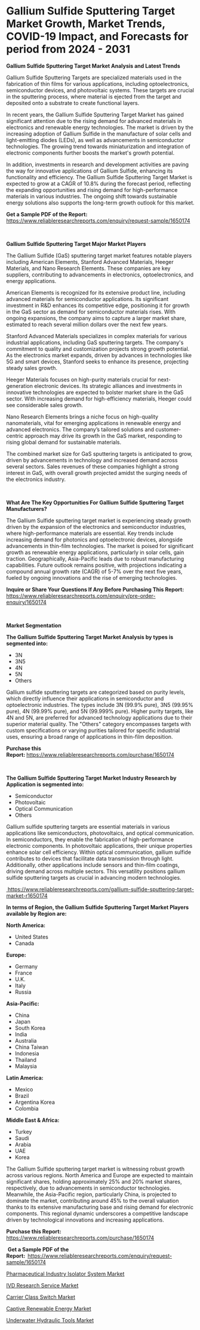 <p><h1>Gallium Sulfide Sputtering Target Market Growth, Market Trends, COVID-19 Impact, and Forecasts for period from 2024 - 2031</h1></p><p><strong>Gallium Sulfide Sputtering Target Market Analysis and Latest Trends</strong></p>
<p><p>Gallium Sulfide Sputtering Targets are specialized materials used in the fabrication of thin films for various applications, including optoelectronics, semiconductor devices, and photovoltaic systems. These targets are crucial in the sputtering process, where material is ejected from the target and deposited onto a substrate to create functional layers.</p><p>In recent years, the Gallium Sulfide Sputtering Target Market has gained significant attention due to the rising demand for advanced materials in electronics and renewable energy technologies. The market is driven by the increasing adoption of Gallium Sulfide in the manufacture of solar cells and light-emitting diodes (LEDs), as well as advancements in semiconductor technologies. The growing trend towards miniaturization and integration of electronic components further boosts the market's growth potential.</p><p>In addition, investments in research and development activities are paving the way for innovative applications of Gallium Sulfide, enhancing its functionality and efficiency. The Gallium Sulfide Sputtering Target Market is expected to grow at a CAGR of 10.8% during the forecast period, reflecting the expanding opportunities and rising demand for high-performance materials in various industries. The ongoing shift towards sustainable energy solutions also supports the long-term growth outlook for this market.</p></p>
<p><strong>Get a Sample PDF of the Report:&nbsp;</strong> <a href="https://www.reliableresearchreports.com/enquiry/request-sample/1650174?utm_campaign=112&utm_medium=2&utm_source=Github&utm_content=ia&utm_term=29102024&utm_id=gallium-sulfide-sputtering-target">https://www.reliableresearchreports.com/enquiry/request-sample/1650174</a></p>
<p>&nbsp;</p>
<p><strong>Gallium Sulfide Sputtering Target Major Market Players</strong></p>
<p><p>The Gallium Sulfide (GaS) sputtering target market features notable players including American Elements, Stanford Advanced Materials, Heeger Materials, and Nano Research Elements. These companies are key suppliers, contributing to advancements in electronics, optoelectronics, and energy applications.</p><p>American Elements is recognized for its extensive product line, including advanced materials for semiconductor applications. Its significant investment in R&D enhances its competitive edge, positioning it for growth in the GaS sector as demand for semiconductor materials rises. With ongoing expansions, the company aims to capture a larger market share, estimated to reach several million dollars over the next few years.</p><p>Stanford Advanced Materials specializes in complex materials for various industrial applications, including GaS sputtering targets. The company's commitment to quality and customization projects strong growth potential. As the electronics market expands, driven by advances in technologies like 5G and smart devices, Stanford seeks to enhance its presence, projecting steady sales growth.</p><p>Heeger Materials focuses on high-purity materials crucial for next-generation electronic devices. Its strategic alliances and investments in innovative technologies are expected to bolster market share in the GaS sector. With increasing demand for high-efficiency materials, Heeger could see considerable sales growth.</p><p>Nano Research Elements brings a niche focus on high-quality nanomaterials, vital for emerging applications in renewable energy and advanced electronics. The company’s tailored solutions and customer-centric approach may drive its growth in the GaS market, responding to rising global demand for sustainable materials.</p><p>The combined market size for GaS sputtering targets is anticipated to grow, driven by advancements in technology and increased demand across several sectors. Sales revenues of these companies highlight a strong interest in GaS, with overall growth projected amidst the surging needs of the electronics industry.</p></p>
<p>&nbsp;</p>
<p><strong>What Are The Key Opportunities For Gallium Sulfide Sputtering Target Manufacturers?</strong></p>
<p><p>The Gallium Sulfide sputtering target market is experiencing steady growth driven by the expansion of the electronics and semiconductor industries, where high-performance materials are essential. Key trends include increasing demand for photonics and optoelectronic devices, alongside advancements in thin-film technologies. The market is poised for significant growth as renewable energy applications, particularly in solar cells, gain traction. Geographically, Asia-Pacific leads due to robust manufacturing capabilities. Future outlook remains positive, with projections indicating a compound annual growth rate (CAGR) of 5-7% over the next five years, fueled by ongoing innovations and the rise of emerging technologies.</p></p>
<p><strong>Inquire or Share Your Questions If Any Before Purchasing This Report:</strong> <a href="https://www.reliableresearchreports.com/enquiry/pre-order-enquiry/1650174?utm_campaign=112&utm_medium=2&utm_source=Github&utm_content=ia&utm_term=29102024&utm_id=gallium-sulfide-sputtering-target">https://www.reliableresearchreports.com/enquiry/pre-order-enquiry/1650174</a></p>
<p>&nbsp;</p>
<p><strong>Market Segmentation</strong></p>
<p><strong>The Gallium Sulfide Sputtering Target Market Analysis by types is segmented into:</strong></p>
<p><ul><li>3N</li><li>3N5</li><li>4N</li><li>5N</li><li>Others</li></ul></p>
<p><p>Gallium sulfide sputtering targets are categorized based on purity levels, which directly influence their applications in semiconductor and optoelectronic industries. The types include 3N (99.9% pure), 3N5 (99.95% pure), 4N (99.99% pure), and 5N (99.999% pure). Higher purity targets, like 4N and 5N, are preferred for advanced technology applications due to their superior material quality. The "Others" category encompasses targets with custom specifications or varying purities tailored for specific industrial uses, ensuring a broad range of applications in thin-film deposition.</p></p>
<p><strong>Purchase this Report:&nbsp;</strong><a href="https://www.reliableresearchreports.com/purchase/1650174?utm_campaign=112&utm_medium=2&utm_source=Github&utm_content=ia&utm_term=29102024&utm_id=gallium-sulfide-sputtering-target">https://www.reliableresearchreports.com/purchase/1650174</a></p>
<p>&nbsp;</p>
<p><strong>The Gallium Sulfide Sputtering Target Market Industry Research by Application is segmented into:</strong></p>
<p><ul><li>Semiconductor</li><li>Photovoltaic</li><li>Optical Communication</li><li>Others</li></ul></p>
<p><p>Gallium sulfide sputtering targets are essential materials in various applications like semiconductors, photovoltaics, and optical communication. In semiconductors, they enable the fabrication of high-performance electronic components. In photovoltaic applications, their unique properties enhance solar cell efficiency. Within optical communication, gallium sulfide contributes to devices that facilitate data transmission through light. Additionally, other applications include sensors and thin-film coatings, driving demand across multiple sectors. This versatility positions gallium sulfide sputtering targets as crucial in advancing modern technologies.</p></p>
<p><a href="https://www.reliableresearchreports.com/gallium-sulfide-sputtering-target-market-r1650174?utm_campaign=112&utm_medium=2&utm_source=Github&utm_content=ia&utm_term=29102024&utm_id=gallium-sulfide-sputtering-target">&nbsp;https://www.reliableresearchreports.com/gallium-sulfide-sputtering-target-market-r1650174</a></p>
<p><strong>In terms of Region, the Gallium Sulfide Sputtering Target Market Players available by Region are:</strong></p>
<p>
    <p> <strong> North America: </strong>
        <ul>
            <li>United States</li>
            <li>Canada</li>
        </ul>
        </p> 
    <p> <strong> Europe: </strong>
        <ul>
            <li>Germany</li>
            <li>France</li>
            <li>U.K.</li>
            <li>Italy</li>
            <li>Russia</li>
        </ul>
        </p> 
    <p> <strong> Asia-Pacific: </strong>
        <ul>
            <li>China</li>
            <li>Japan</li>
            <li>South Korea</li>
            <li>India</li>
            <li>Australia</li>
            <li>China Taiwan</li>
            <li>Indonesia</li>
            <li>Thailand</li>
            <li>Malaysia</li>
        </ul>
        </p> 
    <p> <strong> Latin America: </strong>
        <ul>
            <li>Mexico</li>
            <li>Brazil</li>
            <li>Argentina Korea</li>
            <li>Colombia</li>
        </ul>
        </p> 
    <p> <strong> Middle East & Africa: </strong>
        <ul>
            <li>Turkey</li>
            <li>Saudi</li>
            <li>Arabia</li>
            <li>UAE</li>
            <li>Korea</li>
        </ul>
    </p>
    </p>
<p><p>The Gallium Sulfide sputtering target market is witnessing robust growth across various regions. North America and Europe are expected to maintain significant shares, holding approximately 25% and 20% market shares, respectively, due to advancements in semiconductor technologies. Meanwhile, the Asia-Pacific region, particularly China, is projected to dominate the market, contributing around 45% to the overall valuation thanks to its extensive manufacturing base and rising demand for electronic components. This regional dynamic underscores a competitive landscape driven by technological innovations and increasing applications.</p></p>
<p><strong>Purchase this Report: </strong><a href="https://www.reliableresearchreports.com/purchase/1650174?utm_campaign=112&utm_medium=2&utm_source=Github&utm_content=ia&utm_term=29102024&utm_id=gallium-sulfide-sputtering-target">https://www.reliableresearchreports.com/purchase/1650174</a></p>
<p>&nbsp;<strong>Get a Sample PDF of the Report:&nbsp;&nbsp;</strong><a href="https://www.reliableresearchreports.com/enquiry/request-sample/1650174?utm_campaign=112&utm_medium=2&utm_source=Github&utm_content=ia&utm_term=29102024&utm_id=gallium-sulfide-sputtering-target">https://www.reliableresearchreports.com/enquiry/request-sample/1650174</a></p>
<p><strong></strong></p>
<p><p><a href="https://issuu.com/reportprime-2/docs/pharmaceutical-industry-isolator-sy_c2a99bed5422db?utm_campaign=112&utm_medium=2&utm_source=Github&utm_content=ia&utm_term=29102024&utm_id=gallium-sulfide-sputtering-target">Pharmaceutical Industry Isolator System Market</a></p><p><a href="https://github.com/inouyeaowaugh3/Market-Research-Report-List-1/blob/main/ivd-research-service-market.md?utm_campaign=112&utm_medium=2&utm_source=Github&utm_content=ia&utm_term=29102024&utm_id=gallium-sulfide-sputtering-target">IVD Research Service Market</a></p><p><a href="https://www.linkedin.com/pulse/global-carrier-class-switch-market-pulse-trends-growth-gov7e?utm_campaign=112&utm_medium=2&utm_source=Github&utm_content=ia&utm_term=29102024&utm_id=gallium-sulfide-sputtering-target">Carrier Class Switch Market</a></p><p><a href="https://github.com/poppeotabedvo5/Market-Research-Report-List-1/blob/main/captive-renewable-energy-market.md?utm_campaign=112&utm_medium=2&utm_source=Github&utm_content=ia&utm_term=29102024&utm_id=gallium-sulfide-sputtering-target">Captive Renewable Energy Market</a></p><p><a href="https://www.linkedin.com/pulse/underwater-hydraulic-tools-market-research-report-forecast-admxe?utm_campaign=112&utm_medium=2&utm_source=Github&utm_content=ia&utm_term=29102024&utm_id=gallium-sulfide-sputtering-target">Underwater Hydraulic Tools Market</a></p></p>